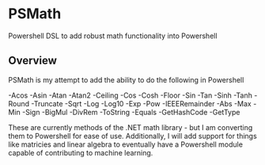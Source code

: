 # PSMath
Powershell DSL to add robust math functionality into Powershell

## Overview

PSMath is my attempt to add the ability to do the following in Powershell

-Acos
-Asin
-Atan
-Atan2
-Ceiling
-Cos
-Cosh
-Floor
-Sin
-Tan
-Sinh
-Tanh
-Round
-Truncate
-Sqrt
-Log
-Log10
-Exp
-Pow
-IEEERemainder
-Abs
-Max
-Min
-Sign
-BigMul
-DivRem
-ToString
-Equals
-GetHashCode
-GetType

These are currently methods of the .NET math library - but I am converting them to Powershell for ease of use.  Additionally, I will add support for things like matricies and linear algebra to eventually have a Powershell module capable of contributing to machine learning.
